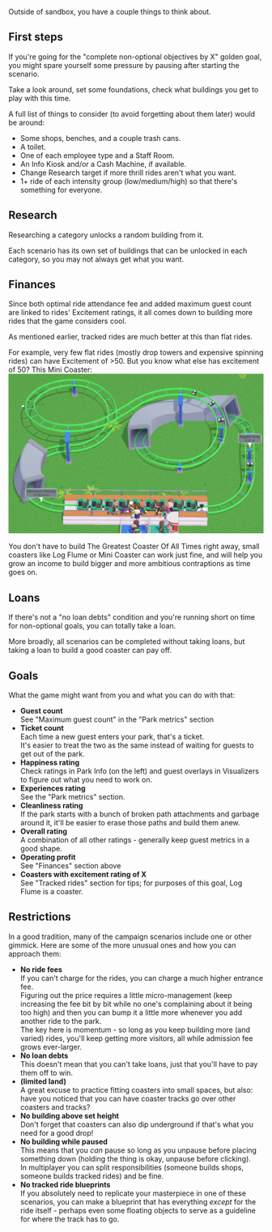Outside of sandbox, you have a couple things to think about.

## First steps
If you're going for the "complete non-optional objectives by X" golden goal, you might spare yourself some pressure by pausing after starting the scenario.

Take a look around, set some foundations, check what buildings you get to play with this time.

A full list of things to consider (to avoid forgetting about them later) would be around:

- Some shops, benches, and a couple trash cans.
- A toilet.
- One of each employee type and a Staff Room.
- An Info Kiosk and/or a Cash Machine, if available.
- Change Research target if more thrill rides aren't what you want.
- 1+ ride of each intensity group (low/medium/high) so that there's something for everyone.

## Research
Researching a category unlocks a random building from it.

Each scenario has its own set of buildings that can be unlocked in each category, so you may not always get what you want.

## Finances
Since both optimal ride attendance fee and added maximum guest count are linked to rides' Excitement ratings, it all comes down to building more rides that the game considers cool.

As mentioned earlier, tracked rides are much better at this than flat rides.

For example, very few flat rides (mostly drop towers and expensive spinning rides) can have Excitement of >50. But you know what else has excitement of 50? This Mini Coaster:  
![](img/mini-coaster-50.jpg)

You don't have to build The Greatest Coaster Of All Times right away, small coasters like Log Flume or Mini Coaster can work just fine, and will help you grow an income to build bigger and more ambitious contraptions as time goes on.

## Loans
If there's not a "no loan debts" condition and you're running short on time for non-optional goals, you can totally take a loan.

More broadly, all scenarios can be completed without taking loans, but taking a loan to build a good coaster can pay off.

## Goals

What the game might want from you and what you can do with that:

- **Guest count**  
  See "Maximum guest count" in the "Park metrics" section
- **Ticket count**  
  Each time a new guest enters your park, that's a ticket.  
  It's easier to treat the two as the same instead of waiting for guests to get out of the park.
- **Happiness rating**  
  Check ratings in Park Info (on the left) and guest overlays in Visualizers to figure out what you need to work on.
- **Experiences rating**  
  See the "Park metrics" section.
- **Cleanliness rating**  
  If the park starts with a bunch of broken path attachments and garbage around it, it'll be easier to erase those paths and build them anew.
- **Overall rating**  
  A combination of all other ratings - generally keep guest metrics in a good shape.
- **Operating profit**  
  See "Finances" section above
- **Coasters with excitement rating of X**  
  See "Tracked rides" section for tips; for purposes of this goal, Log Flume is a coaster.

## Restrictions

In a good tradition, many of the campaign scenarios include one or other gimmick. Here are some of the more unusual ones and how you can approach them:

- **No ride fees**  
  If you can't charge for the rides, you can charge a much higher entrance fee.  
  Figuring out the price requires a little micro-management (keep increasing the fee bit by bit while no one's complaining about it being too high) and then you can bump it a little more whenever you add another ride to the park.  
  The key here is momentum - so long as you keep building more (and varied) rides, you'll keep getting more visitors, all while admission fee grows ever-larger.
- **No loan debts**  
  This doesn't mean that you can't take loans, just that you'll have to pay them off to win.
- **(limited land)**  
  A great excuse to practice fitting coasters into small spaces, but also: have you noticed that you can have coaster tracks go over other coasters and tracks?
- **No building above set height**  
  Don't forget that coasters can also dip underground if that's what you need for a good drop!
- **No building while paused**  
  This means that you _can_ pause so long as you unpause before placing something down (holding the thing is okay, unpause before clicking).  
  In multiplayer you can split responsibilities (someone builds shops, someone builds tracked rides) and be fine.
- **No tracked ride blueprints**  
  If you absolutely need to replicate your masterpiece in one of these scenarios, you can make a blueprint that has everything *except* for the ride itself - perhaps even some floating objects to serve as a guideline for where the track has to go.